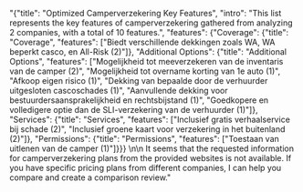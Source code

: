 "{\"title\": \"Optimized Camperverzekering Key Features\", \"intro\": \"This list represents the key features of camperverzekering gathered from analyzing 2 companies, with a total of 10 features.\", \"features\": {\"Coverage\": {\"title\": \"Coverage\", \"features\": [\"Biedt verschillende dekkingen zoals WA, WA beperkt casco, en All-Risk (2)\"]}, \"Additional Options\": {\"title\": \"Additional Options\", \"features\": [\"Mogelijkheid tot meeverzekeren van de inventaris van de camper (2)\", \"Mogelijkheid tot overname korting van 1e auto (1)\", \"Afkoop eigen risico (1)\", \"Dekking van bepaalde door de verhuurder uitgesloten cascoschades (1)\", \"Aanvullende dekking voor bestuurdersaansprakelijkheid en rechtsbijstand (1)\", \"Goedkopere en volledigere optie dan de SLI-verzekering van de verhuurder (1)\"]}, \"Services\": {\"title\": \"Services\", \"features\": [\"Inclusief gratis verhaalservice bij schade (2)\", \"Inclusief groene kaart voor verzekering in het buitenland (2)\"]}, \"Permissions\": {\"title\": \"Permissions\", \"features\": [\"Toestaan van uitlenen van de camper (1)\"]}}} \n\n It seems that the requested information for camperverzekering plans from the provided websites is not available. If you have specific pricing plans from different companies, I can help you compare and create a comparison review."